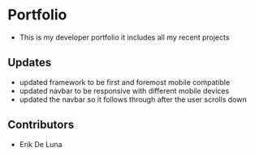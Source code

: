 #  Portfolio

* This is my developer portfolio it includes all my recent projects

## Updates
* updated framework to be first and foremost mobile compatible
* updated navbar to be responsive with different mobile devices
* updated the navbar so it follows through after the user scrolls down 

## Contributors
* Erik De Luna



